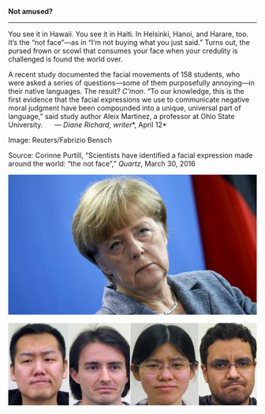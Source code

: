 **Not amused?**

****

You see it in Hawaii. You see it in Haiti. In Helsinki, Hanoi, and Harare, too. It’s the “not face”—as in “I’m not buying what you just said.” Turns out, the pursed frown or scowl that consumes your face when your credulity is challenged is found the world over. 

A recent study documented the facial movements of 158 students, who were asked a series of questions—some of them purposefully annoying—in their native languages. The result? *C’mon*. “To our knowledge, this is the first evidence that the facial expressions we use to communicate negative moral judgment have been compounded into a unique, universal part of language,” said study author Aleix Martinez, a professor at Ohio State University.     
 *—* *Diane Richard, writer**, April 12*

Image: Reuters/Fabrizio Bensch

Source: Corinne Purtill, “Scientists have identified a facial expression made around the world: “the not face”,” *Quartz*, March 30, 2016

![](../images/16-4-12_2015.55.1_NotFaceEDIT-1.jpeg)

![](../images/16-4-12_2015.55.1_NotFaceEDIT-2.jpeg)
